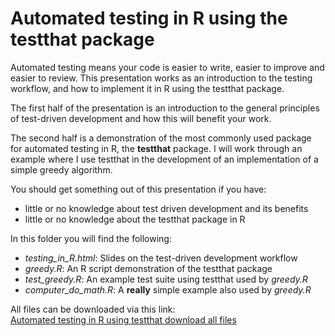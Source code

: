 Automated testing in R using the testthat package
=================================================

Automated testing means your code is easier to write, easier to improve and easier to review. This presentation works as an introduction to the testing workflow, and how to implement it in R using the testthat package.

The first half of the presentation is an introduction to the general principles of test-driven development and how this will benefit your work.

The second half is a demonstration of the most commonly used package for automated testing in R, the **testthat** package.  I will work through an example where I use testthat in the development of an implementation of a simple greedy algorithm.

You should get something out of this presentation if you have:

 * little or no knowledge about test driven development and its benefits
 * little or no knowledge about the testthat package in R

In this folder you will find the following:

* *testing_in_R.html*: Slides on the test-driven development workflow
* *greedy.R*: An R script demonstration of the testthat package
* *test_greedy.R*: An example test suite using testthat used by *greedy.R*
* *computer_do_math.R*: A **really** simple example also used by *greedy.R*

All files can be downloaded via this link:
<br>
[Automated testing in R using testthat download all files](https://minhaskamal.github.io/DownGit/#/home?url=https://github.com/departmentfortransport/coffee-and-coding/tree/master/20190226_testing_in_R_with_testthat)
<br>

